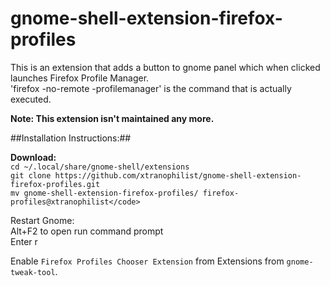 gnome-shell-extension-firefox-profiles
======================================

This is an extension that adds a button to gnome panel which when clicked launches Firefox Profile Manager.  
'firefox -no-remote -profilemanager' is the command that is actually executed.

**Note: This extension isn't maintained any more.**

##Installation Instructions:##

**Download:**  
`cd ~/.local/share/gnome-shell/extensions`  
`git clone https://github.com/xtranophilist/gnome-shell-extension-firefox-profiles.git`  
`mv gnome-shell-extension-firefox-profiles/ firefox-profiles@xtranophilist</code>`  

Restart Gnome:  
Alt+F2 to open run command prompt  
Enter r  


Enable `Firefox Profiles Chooser Extension` from Extensions from `gnome-tweak-tool`.
